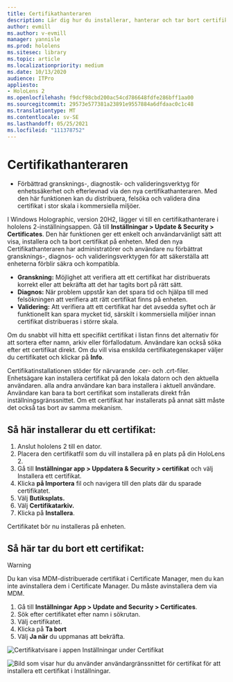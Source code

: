 ```yaml
---
title: Certifikathanteraren
description: Lär dig hur du installerar, hanterar och tar bort certifikat manuellt på HoloLens 2-enheter med mixad verklighet.
author: evmill
ms.author: v-evmill
manager: yannisle
ms.prod: hololens
ms.sitesec: library
ms.topic: article
ms.localizationpriority: medium
ms.date: 10/13/2020
audience: ITPro
appliesto:
- HoloLens 2
ms.openlocfilehash: f9dcf98cbd200ac54cd786648fdfe286bff1aa00
ms.sourcegitcommit: 29573e577381a23891e9557884a6dfdaac0c1c48
ms.translationtype: MT
ms.contentlocale: sv-SE
ms.lasthandoff: 05/25/2021
ms.locfileid: "111378752"
---
```

# <a name="certificate-manager"></a>Certifikathanteraren

- Förbättrad gransknings-, diagnostik- och valideringsverktyg för enhetssäkerhet och efterlevnad via den nya certifikathanteraren. Med den här funktionen kan du distribuera, felsöka och validera dina certifikat i stor skala i kommersiella miljöer.

I Windows Holographic, version 20H2, lägger vi till en certifikathanterare i hololens 2-inställningsappen. Gå till **Inställningar > Update & Security > Certificates**. Den här funktionen ger ett enkelt och användarvänligt sätt att visa, installera och ta bort certifikat på enheten. Med den nya Certifikathanteraren har administratörer och användare nu förbättrat gransknings-, diagnos- och valideringsverktygen för att säkerställa att enheterna förblir säkra och kompatibla. 

-   **Granskning:** Möjlighet att verifiera att ett certifikat har distribuerats korrekt eller att bekräfta att det har tagits bort på rätt sätt. 
-   **Diagnos:** När problem uppstår kan det spara tid och hjälpa till med felsökningen att verifiera att rätt certifikat finns på enheten. 
-   **Validering:** Att verifiera att ett certifikat har det avsedda syftet och är funktionellt kan spara mycket tid, särskilt i kommersiella miljöer innan certifikat distribueras i större skala.

Om du snabbt vill hitta ett specifikt certifikat i listan finns det alternativ för att sortera efter namn, arkiv eller förfallodatum. Användare kan också söka efter ett certifikat direkt. Om du vill visa enskilda certifikategenskaper väljer du certifikatet och klickar på **Info**. 

Certifikatinstallationen stöder för närvarande .cer- och .crt-filer. Enhetsägare kan installera certifikat på den lokala datorn och den aktuella användaren.  alla andra användare kan bara installera i aktuell användare. Användare kan bara ta bort certifikat som installerats direkt från inställningsgränssnittet. Om ett certifikat har installerats på annat sätt måste det också tas bort av samma mekanism.

## <a name="to-install-a-certificate"></a>Så här installerar du ett certifikat: 

1.  Anslut hololens 2 till en dator.
1.  Placera den certifikatfil som du vill installera på en plats på din HoloLens 2.
1.  Gå till **Inställningar app > Uppdatera & Security > certifikat** och välj Installera ett certifikat.
1.  Klicka **på Importera** fil och navigera till den plats där du sparade certifikatet.
1.  Välj **Butiksplats.**
1.  Välj **Certifikatarkiv.**
1.  Klicka på **Installera**.

Certifikatet bör nu installeras på enheten.

## <a name="to-remove-a-certificate"></a>Så här tar du bort ett certifikat: 
>[!WARNING]
> Du kan visa MDM-distribuerade certifikat i Certificate Manager, men du kan inte avinstallera dem i Certificate Manager. Du måste avinstallera dem via MDM.
1. Gå till **Inställningar App > Update and Security > Certificates**.
1. Sök efter certifikatet efter namn i sökrutan.
1. Välj certifikatet.
1. Klicka på **Ta bort**
1. Välj **Ja när** du uppmanas att bekräfta.



![Certifikatvisare i appen Inställningar under Certifikat](images/certificate-viewer-device.jpg)

![Bild som visar hur du använder användargränssnittet för certifikat för att installera ett certifikat i Inställningar.](images/certificate-device-install.jpg)
